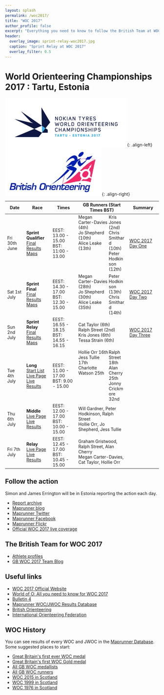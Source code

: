 ```yaml
---
layout: splash
permalink: /woc2017/
title: "WOC 2017"
author_profile: false
excerpt: "Everything you need to know to follow the British Team at WOC 2017."
header:
  overlay_image: sprint-relay-woc2017.jpg
  caption: "Sprint Relay at WOC 2017"
  overlay_filter: 0.5
---
```

# World Orienteering Championships 2017 : Tartu, Estonia

![WOC 2017 logo](/images/woc2017/WOC2017logo.png){: .align-left}
![BOF logo](/images/woc2017/BOFlogo.png){: .align-right}

| Date | Race | Times | GB Runners (Start Times BST) | Summary |
|------|------|-------|------------------------------|---------|
| Fri 30th June | **Sprint Qualifier**<br>[Final Results](https://eventor.orienteering.org/Events/ResultList?eventId=5737&groupBy=EventClass)<br>[Maps](http://woc2017.ee/live/sprint-qualification) | EEST: 13.00 - 15.00<br> BST: 11:00 - 13.00 | <span style="float:left;width:65%;">Megan Carter-Davies (4th)<br>Jo Shepherd (10th)<br>Alice Leake (13th)</span><span style="float:right;width:35%;">Kris Jones (2nd)<br>Chris Smithard (10th)<br>Peter Hodkinson (12th)</span> | [WOC 2017 Day One](/woc-2017-day-one) |
| Sat 1st July  | **Sprint Final**<br>[Final Results](https://eventor.orienteering.org/Events/ResultList?eventId=5738&groupBy=EventClass)<br>[Maps](http://woc2017.ee/live/sprint-final) | EEST: 14.30 - 17.00<br> BST: 12.30 - 15.00  | <span style="float:left;width:65%;">Megan Carter-Davies (28th)<br>Jo Shepherd (30th)<br>Alice Leake (35th)</span><span style="float:right;width:35%;">Peter Hodkinson (13th)<br>Chris Smithard (14th)</span> | [WOC 2017 Day Two](/woc-2017-day-two) |
| Sun 2nd July  | **Sprint Relay**<br>[Final Results](https://eventor.orienteering.org/Events/ResultList?eventId=5739&groupBy=EventClass)<br>[Maps](http://woc2017.ee/live/sprint-relay) | EEST: 16.55 - 18.15<br> BST: 14.55 - 16.15 | Cat Taylor (6th)<br>Ralph Street (2nd)<br>Kris Jones (6th)<br>Tessa Strain (6th) | [WOC 2017 Day Three](/woc-2017-day-three) |
| Tue 4th July  | **Long**<br>[Start List](https://eventor.orienteering.org/Events/StartList?eventId=5740&groupBy=EventClass)<br>[Live Page](http://woc2017.ee/live/long-distance)<br>[Live Results](http://r.emit.live/followfull.php?comp=12629&lang=en) | EEST: 11.00 - 17.00<br> BST: 9.00 - 15.00  | <span style="float:left;width:65%;">Hollie Orr 16th<br>Jess Tullie 17th<br>Charlotte Watson 25th</span><span style="float:right;width:35%;">Ralph Street 18th<br>Alan Cherry 25th<br>Jonny Crickmore 32nd</span> | |
| Thu 6th July  | **Middle**<br>[Live Page](http://woc2017.ee/live/middle)<br>[Live Results](http://r.emit.live/followfull.php?comp=12630&lang=en) | EEST: 12.00 - 17.00<br> BST: 10.00 - 15.00 | Will Gardner, Peter Hodkinson, Ralph Street<br> Hollie Orr, Jo Shepherd, Jess Tullie | |
| Fri 7th July  | **Relay**<br>[Live Page](http://woc2017.ee/live/relay)<br>[Live Results](http://r.emit.live/followfull.php?comp=12631&lang=en) | EEST: 12.45 - 17.00<br> BST: 10.45 - 15.00 | Graham Gristwood, Ralph Street, Alan Cherry<br> Megan Carter-Davies, Cat Taylor, Hollie Orr | |

## Follow the action

Simon and James Errington will be in Estonia reporting the action each day.

* [Report archive](articles/)
* [Maprunner blog](https://maprunner.blogspot.co.uk/)
* [Maprunner Twitter](https://twitter.com/MaprunnerGB)
* [Maprunner Facebook](https://www.facebook.com/Maprunner.co.uk/)
* [Maprunner Flickr](https://www.flickr.com/photos/maprunner/collections/72157682904102883/)
* [Official WOC 2017 live coverage](https://liveorienteering.com/#/)

## The British Team for WOC 2017

* [Athlete profiles](gb-team/)
* [GB WOC 2017 Team Blog](http://gbteamwoc2017.blogspot.co.uk/)

## Useful links

* [WOC 2017 Official Website](http://woc2017.ee/)
* [World of O: All you need to know for WOC 2017](http://news.worldofo.com/2017/06/29/woc-2017-all-you-need-to-know/)
* [Bulletin 4](http://media.voog.com/0000/0040/6394/files/WOC2017%20infobülletään_V4.pdf)
* [Maprunner WOC/JWOC Results Database](https://www.maprunner.co.uk/wocdb)
* [British Orienteering](https://www.britishorienteering.org.uk/)
* [International Orienteering Federation](http://orienteering.org/)

## WOC History

You can see results of every WOC and JWOC in the [Maprunner Database](https://www.maprunner.co.uk/wocdb/). Some suggested places to start:

* [Great Britain's first ever WOC medal](https://www.maprunner.co.uk/wocdb/woc/1993/women/long)
* [Great Britain's first WOC Gold medal](https://www.maprunner.co.uk/wocdb/woc/1999/women/short)
* [All GB WOC medallists](https://www.maprunner.co.uk/wocdb/medals/gbr/woc/all/all)
* [All GB WOC runners](https://www.maprunner.co.uk/wocdb/runners/person/gbr)
* [WOC 2015 in Scotland](https://www.maprunner.co.uk/wocdb/woc/2015/men/long)
* [WOC 1999 in Scotland](https://www.maprunner.co.uk/wocdb/woc/1999/men/long)
* [WOC 1976 in Scotland](https://www.maprunner.co.uk/wocdb/woc/1976/men/long)